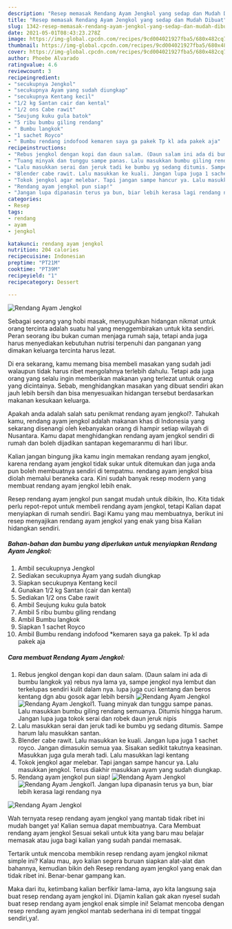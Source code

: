 ```yaml
---
description: "Resep memasak Rendang Ayam Jengkol yang sedap dan Mudah Dibuat"
title: "Resep memasak Rendang Ayam Jengkol yang sedap dan Mudah Dibuat"
slug: 1342-resep-memasak-rendang-ayam-jengkol-yang-sedap-dan-mudah-dibuat
date: 2021-05-01T08:43:23.278Z
image: https://img-global.cpcdn.com/recipes/9cd004021927fba5/680x482cq70/rendang-ayam-jengkol-foto-resep-utama.jpg
thumbnail: https://img-global.cpcdn.com/recipes/9cd004021927fba5/680x482cq70/rendang-ayam-jengkol-foto-resep-utama.jpg
cover: https://img-global.cpcdn.com/recipes/9cd004021927fba5/680x482cq70/rendang-ayam-jengkol-foto-resep-utama.jpg
author: Phoebe Alvarado
ratingvalue: 4.6
reviewcount: 3
recipeingredient:
- "secukupnya Jengkol"
- "secukupnya Ayam yang sudah diungkap"
- "secukupnya Kentang kecil"
- "1/2 kg Santan cair dan kental"
- "1/2 ons Cabe rawit"
- "Seujung kuku gula batok"
- "5 ribu bumbu giling rendang"
- " Bumbu langkok"
- "1 sachet Royco"
- " Bumbu rendang indofood kemaren saya ga pakek Tp kl ada pakek aja"
recipeinstructions:
- "Rebus jengkol dengan kopi dan daun salam. (Daun salam ini ada di bumbu langkok ya) rebus nya lama ya, sampe jengkol nya lembut dan terkelupas sendiri kulit dalam nya. lupa juga cuci kentang dan beros kentang dgn abu gosok agar lebih bersih"
- "Tuang minyak dan tunggu sampe panas. Lalu masukkan bumbu giling rendang semuanya. Ditumis hingga harum. Jangan lupa juga tokok serai dan robek daun jeruk nipis"
- "Lalu masukkan serai dan jeruk tadi ke bumbu yg sedang ditumis. Sampe harum lalu masukkan santan."
- "Blender cabe rawit. Lalu masukkan ke kuali. Jangan lupa juga 1 sachet royco. Jangan dimasukin semua yaa. Sisakan sedikit takutnya keasinan. Masukkan juga gula merah tadi. Lalu masukkan lagi kentang"
- "Tokok jengkol agar melebar. Tapi jangan sampe hancur ya. Lalu masukkan jengkol. Terus diakhir masukkan ayam yang sudah diungkap."
- "Rendang ayam jengkol pun siap!"
- "Jangan lupa dipanasin terus ya bun, biar lebih kerasa lagi rendang nya"
categories:
- Resep
tags:
- rendang
- ayam
- jengkol

katakunci: rendang ayam jengkol 
nutrition: 204 calories
recipecuisine: Indonesian
preptime: "PT21M"
cooktime: "PT39M"
recipeyield: "1"
recipecategory: Dessert

---
```



![Rendang Ayam Jengkol](https://img-global.cpcdn.com/recipes/9cd004021927fba5/680x482cq70/rendang-ayam-jengkol-foto-resep-utama.jpg)

Sebagai seorang yang hobi masak, menyuguhkan hidangan nikmat untuk orang tercinta adalah suatu hal yang menggembirakan untuk kita sendiri. Peran seorang ibu bukan cuman menjaga rumah saja, tetapi anda juga harus menyediakan kebutuhan nutrisi terpenuhi dan panganan yang dimakan keluarga tercinta harus lezat.

Di era  sekarang, kamu memang bisa membeli masakan yang sudah jadi walaupun tidak harus ribet mengolahnya terlebih dahulu. Tetapi ada juga orang yang selalu ingin memberikan makanan yang terlezat untuk orang yang dicintainya. Sebab, menghidangkan masakan yang dibuat sendiri akan jauh lebih bersih dan bisa menyesuaikan hidangan tersebut berdasarkan makanan kesukaan keluarga. 



Apakah anda adalah salah satu penikmat rendang ayam jengkol?. Tahukah kamu, rendang ayam jengkol adalah makanan khas di Indonesia yang sekarang disenangi oleh kebanyakan orang di hampir setiap wilayah di Nusantara. Kamu dapat menghidangkan rendang ayam jengkol sendiri di rumah dan boleh dijadikan santapan kegemaranmu di hari libur.

Kalian jangan bingung jika kamu ingin memakan rendang ayam jengkol, karena rendang ayam jengkol tidak sukar untuk ditemukan dan juga anda pun boleh membuatnya sendiri di tempatmu. rendang ayam jengkol bisa diolah memalui beraneka cara. Kini sudah banyak resep modern yang membuat rendang ayam jengkol lebih enak.

Resep rendang ayam jengkol pun sangat mudah untuk dibikin, lho. Kita tidak perlu repot-repot untuk membeli rendang ayam jengkol, tetapi Kalian dapat menyiapkan di rumah sendiri. Bagi Kamu yang mau membuatnya, berikut ini resep menyajikan rendang ayam jengkol yang enak yang bisa Kalian hidangkan sendiri.

<!--inarticleads1-->

##### Bahan-bahan dan bumbu yang diperlukan untuk menyiapkan Rendang Ayam Jengkol:

1. Ambil secukupnya Jengkol
1. Sediakan secukupnya Ayam yang sudah diungkap
1. Siapkan secukupnya Kentang kecil
1. Gunakan 1/2 kg Santan (cair dan kental)
1. Sediakan 1/2 ons Cabe rawit
1. Ambil Seujung kuku gula batok
1. Ambil 5 ribu bumbu giling rendang
1. Ambil  Bumbu langkok
1. Siapkan 1 sachet Royco
1. Ambil  Bumbu rendang indofood *kemaren saya ga pakek. Tp kl ada pakek aja




<!--inarticleads2-->

##### Cara membuat Rendang Ayam Jengkol:

1. Rebus jengkol dengan kopi dan daun salam. (Daun salam ini ada di bumbu langkok ya) rebus nya lama ya, sampe jengkol nya lembut dan terkelupas sendiri kulit dalam nya. lupa juga cuci kentang dan beros kentang dgn abu gosok agar lebih bersih
<img src="https://img-global.cpcdn.com/steps/c175ad5fd2c0dea1/160x128cq70/rendang-ayam-jengkol-langkah-memasak-1-foto.jpg" alt="Rendang Ayam Jengkol"><img src="https://img-global.cpcdn.com/steps/49d9e95096e748a8/160x128cq70/rendang-ayam-jengkol-langkah-memasak-1-foto.jpg" alt="Rendang Ayam Jengkol">1. Tuang minyak dan tunggu sampe panas. Lalu masukkan bumbu giling rendang semuanya. Ditumis hingga harum. Jangan lupa juga tokok serai dan robek daun jeruk nipis
1. Lalu masukkan serai dan jeruk tadi ke bumbu yg sedang ditumis. Sampe harum lalu masukkan santan.
1. Blender cabe rawit. Lalu masukkan ke kuali. Jangan lupa juga 1 sachet royco. Jangan dimasukin semua yaa. Sisakan sedikit takutnya keasinan. Masukkan juga gula merah tadi. Lalu masukkan lagi kentang
1. Tokok jengkol agar melebar. Tapi jangan sampe hancur ya. Lalu masukkan jengkol. Terus diakhir masukkan ayam yang sudah diungkap.
1. Rendang ayam jengkol pun siap!
<img src="//assets-global.cpcdn.com/assets/icons/button_play-2c75c40dde080a61004c1f40b05d8f140eaff45d7e9e6481dc71c63d2e7c4909.png" alt="Rendang Ayam Jengkol"><img src="//assets-global.cpcdn.com/assets/icons/button_play-2c75c40dde080a61004c1f40b05d8f140eaff45d7e9e6481dc71c63d2e7c4909.png" alt="Rendang Ayam Jengkol">1. Jangan lupa dipanasin terus ya bun, biar lebih kerasa lagi rendang nya
<img src="//assets-global.cpcdn.com/assets/icons/button_play-2c75c40dde080a61004c1f40b05d8f140eaff45d7e9e6481dc71c63d2e7c4909.png" alt="Rendang Ayam Jengkol">



Wah ternyata resep rendang ayam jengkol yang mantab tidak ribet ini mudah banget ya! Kalian semua dapat membuatnya. Cara Membuat rendang ayam jengkol Sesuai sekali untuk kita yang baru mau belajar memasak atau juga bagi kalian yang sudah pandai memasak.

Tertarik untuk mencoba membikin resep rendang ayam jengkol nikmat simple ini? Kalau mau, ayo kalian segera buruan siapkan alat-alat dan bahannya, kemudian bikin deh Resep rendang ayam jengkol yang enak dan tidak ribet ini. Benar-benar gampang kan. 

Maka dari itu, ketimbang kalian berfikir lama-lama, ayo kita langsung saja buat resep rendang ayam jengkol ini. Dijamin kalian gak akan nyesel sudah buat resep rendang ayam jengkol enak simple ini! Selamat mencoba dengan resep rendang ayam jengkol mantab sederhana ini di tempat tinggal sendiri,ya!.


